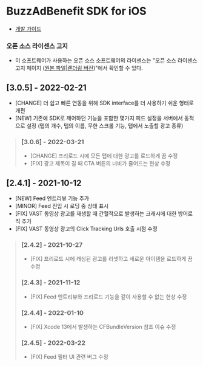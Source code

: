 
# BuzzAdBenefit SDK for iOS

* [개발 가이드](https://buzzvil.atlassian.net/wiki/spaces/BDG/pages/2686124049/BuzzAd+iOS+SDK+3.0.x)

### 오픈 소스 라이센스 고지
- 이 소프트웨어가 사용하는 오픈 소스 소프트웨어의 라이센스는 "오픈 소스 라이센스 고지 페이지 ([원본 파일](docs/3rd_party_licenses.html)|[렌더링 버전](https://htmlpreview.github.io/?https://github.com/Buzzvil/buzzscreen-sdk-publisher/blob/master/docs/3rd_party_licenses.html))"에서 확인할 수 있다.

## [3.0.5] - 2022-02-21
* [CHANGE] 더 쉽고 빠른 연동을 위해 SDK interface를 더 사용하기 쉬운 형태로 개편
* [NEW] 기존에 SDK로 제어하던 기능을 포함한 몇가지 피드 설정을 서버에서 동적으로 설정 (탭의 개수, 탭의 이름, 무한 스크롤 기능, 탭에서 노출할 광고 종류)
> ### [3.0.6] - 2022-03-21
> * [CHANGE] 프리로드 시에 모든 탭에 대한 광고를 로드하게 끔 수정
> * [FIX] 광고 제목이 길 때 CTA 버튼의 너비가 줄어드는 현상 수정

## [2.4.1] - 2021-10-12
* [NEW] Feed 엔트리뷰 기능 추가
* [MINOR] Feed 진입 시 로딩 중 상태 표시
* [FIX] VAST 동영상 광고를 재생할 때 간헐적으로 발생하는 크래시에 대한 방어로직 추가
* [FIX] VAST 동영상 광고의 Click Tracking Urls 호출 시점 수정
> ### [2.4.2] - 2021-10-27
> * [FIX] 프리로드 시에 캐싱된 광고를 리셋하고 새로운 아이템을 로드하게 끔 수정
> ### [2.4.3] - 2021-11-12
> * [FIX] Feed 엔트리뷰와 프리로드 기능을 같이 사용할 수 없는 현상 수정
> ### [2.4.4] - 2022-01-10
> * [FIX] Xcode 13에서 발생하는 CFBundleVersion 참조 이슈 수정
> ### [2.4.5] - 2022-03-22
> * [FIX] Feed 필터 UI 관련 버그 수정
